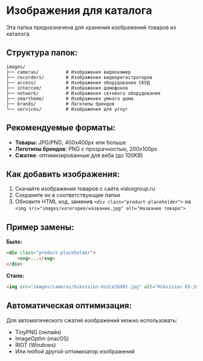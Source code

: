 # Изображения для каталога

Эта папка предназначена для хранения изображений товаров из каталога.

## Структура папок:

```
images/
├── cameras/          # Изображения видеокамер
├── recorders/        # Изображения видеорегистраторов
├── access/           # Изображения оборудования СКУД
├── intercom/         # Изображения домофонов
├── network/          # Изображения сетевого оборудования
├── smarthome/        # Изображения умного дома
├── brands/           # Логотипы брендов
└── services/         # Изображения для услуг
```

## Рекомендуемые форматы:

- **Товары**: JPG/PNG, 400x400px или больше
- **Логотипы брендов**: PNG с прозрачностью, 200x100px
- **Сжатие**: оптимизированные для веба (до 100KB)

## Как добавить изображения:

1. Скачайте изображения товаров с сайта vidosgroup.ru
2. Сохраните их в соответствующие папки
3. Обновите HTML код, заменив `<div class="product-placeholder">` на `<img src="images/категория/название.jpg" alt="Название товара">`

## Пример замены:

**Было:**
```html
<div class="product-placeholder">
    <svg>...</svg>
</div>
```

**Стало:**
```html
<img src="images/cameras/hikvision-ds2ce16d0t.jpg" alt="Hikvision DS-2CE16D0T купольная камера">
```

## Автоматическая оптимизация:

Для автоматического сжатия изображений можно использовать:
- TinyPNG (онлайн)
- ImageOptim (macOS)
- RIOT (Windows)
- Или любой другой оптимизатор изображений
